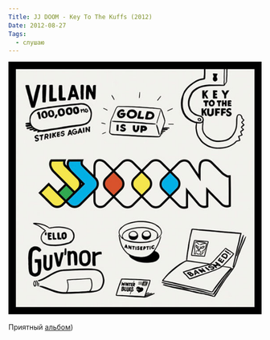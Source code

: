 ```yaml
---
Title: JJ DOOM - Key To The Kuffs (2012)
Date: 2012-08-27
Tags:
  - слушаю
---
```


![jj-doom.jpg](images/jj-doom.jpg)

Приятный [альбом](http://www.discogs.com/JJ-DOOM-Key-To-The-Kuffs/master/463478))